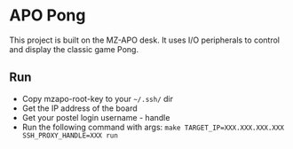# APO Pong

This project is built on the MZ-APO desk. It uses I/O peripherals to control and display the classic game Pong.

## Run
- Copy mzapo-root-key to your `~/.ssh/` dir
- Get the IP address of the board
- Get your postel login username - handle
- Run the following command with args: `make TARGET_IP=XXX.XXX.XXX.XXX SSH_PROXY_HANDLE=XXX run`